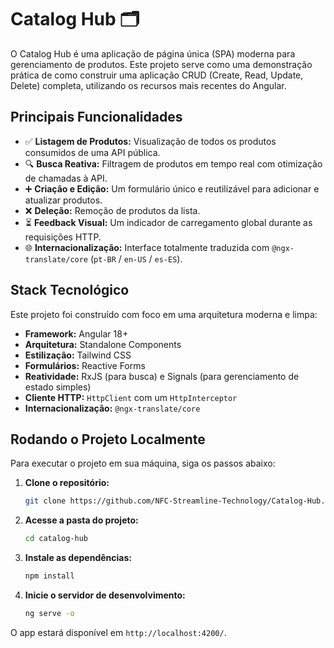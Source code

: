 # Catalog Hub 🗂️

O Catalog Hub é uma aplicação de página única (SPA) moderna para gerenciamento de produtos. Este projeto serve como uma demonstração prática de como construir uma aplicação CRUD (Create, Read, Update, Delete) completa, utilizando os recursos mais recentes do Angular.

## Principais Funcionalidades

  - ✅ **Listagem de Produtos:** Visualização de todos os produtos consumidos de uma API pública.
  - 🔍 **Busca Reativa:** Filtragem de produtos em tempo real com otimização de chamadas à API.
  - ➕ **Criação e Edição:** Um formulário único e reutilizável para adicionar e atualizar produtos.
  - ❌ **Deleção:** Remoção de produtos da lista.
  - ⏳ **Feedback Visual:** Um indicador de carregamento global durante as requisições HTTP.
  - 🌐 **Internacionalização:** Interface totalmente traduzida com `@ngx-translate/core` (`pt-BR` / `en-US` / `es-ES`).

## Stack Tecnológico

Este projeto foi construído com foco em uma arquitetura moderna e limpa:

  - **Framework:** Angular 18+
  - **Arquitetura:** Standalone Components
  - **Estilização:** Tailwind CSS
  - **Formulários:** Reactive Forms
  - **Reatividade:** RxJS (para busca) e Signals (para gerenciamento de estado simples)
  - **Cliente HTTP:** `HttpClient` com um `HttpInterceptor`
  - **Internacionalização:** `@ngx-translate/core`

## Rodando o Projeto Localmente

Para executar o projeto em sua máquina, siga os passos abaixo:

1.  **Clone o repositório:**

    ```bash
    git clone https://github.com/NFC-Streamline-Technology/Catalog-Hub.git
    ```

2.  **Acesse a pasta do projeto:**

    ```bash
    cd catalog-hub
    ```

3.  **Instale as dependências:**

    ```bash
    npm install
    ```

4.  **Inicie o servidor de desenvolvimento:**

    ```bash
    ng serve -o
    ```

O app estará disponível em `http://localhost:4200/`.
